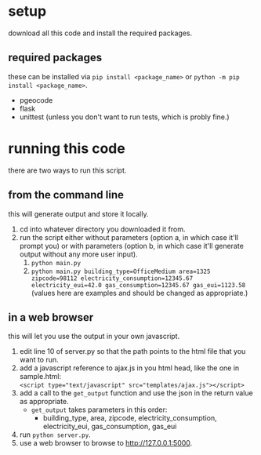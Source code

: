 # setup
download all this code and install the required packages.

## required packages
these can be installed via `pip install <package_name>` or `python -m pip install <package_name>`.
* pgeocode
* flask
* unittest (unless you don't want to run tests, which is probly fine.)

# running this code
there are two ways to run this script.

## from the command line
this will generate output and store it locally.
1. cd into whatever directory you downloaded it from.
2. run the script either without parameters (option a, in which case it'll prompt you) or with parameters (option b, in which case it'll generate output without any more user input).
   1. `python main.py`
   2. `python main.py building_type=OfficeMedium area=1325 zipcode=98112 electricity_consumption=12345.67 electricity_eui=42.0 gas_consumption=12345.67 gas_eui=1123.58`<br />
      (values here are examples and should be changed as appropriate.)

## in a web browser
this will let you use the output in your own javascript.
1. edit line 10 of server.py so that the path points to the html file that you want to run.
2. add a javascript reference to ajax.js in you html head, like the one in sample.html:<br />
   `<script type="text/javascript" src="templates/ajax.js"></script>`
3. add a call to the `get_output` function and use the json in the return value as appropriate.
   * `get_output` takes parameters in this order:
     * building_type, area, zipcode, electricity_consumption, electricity_eui, gas_consumption, gas_eui
4. run `python server.py`.
5. use a web browser to browse to http://127.0.0.1:5000.